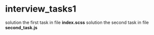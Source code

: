 # interview_tasks1
solution the first task in file **index.scss**
solution the second task in file **second_task.js**
